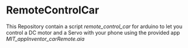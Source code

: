 # RemoteControlCar
This Repository contain a script *remote_control_car* for arduino to let you control a DC motor and a Servo with your phone using the provided app *MIT_appInventor_carRemote.aia*
